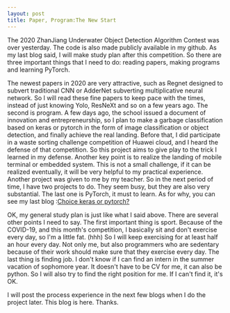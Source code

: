 ```yaml
---
layout: post
title: Paper, Program:The New Start
---
```


The 2020 ZhanJiang Underwater Object Detection Algorithm Contest was over yesterday. The code is also made publicly available in my github. As my last blog said, 
I will make study plan after this competition. So there are three important things that I need to do: reading papers, making programs and learning PyTorch.

The newest papers in 2020 are very attractive, such as Regnet designed to subvert traditional CNN or AdderNet subverting multiplicative neural network. So I will 
read these fine papers to keep pace with the times, instead of just knowing Yolo, ResNeXt and so on a few years ago. The second is program. A few days ago, the 
school issued a document of innovation and entrepreneurship, so I plan to make a garbage classification based on keras or pytorch in the form of image 
classification or object detection, and finally achieve the real landing. Before that, I did participate in a waste sorting challenge competition of Huawei cloud, and I 
heard the defense of that competition. So this project aims to give play to the trick I learned in my defense. Another key point is to realize the landing of mobile 
terminal or embedded system. This is not a small challenge, if it can be realized eventually, it will be very helpful to my practical experience. Another project was 
given to me by my teacher. So in the next period of time, I have two projects to do. They seem busy, but they are also very substantial. The last one is PyTorch, it must 
to learn. As for why, you can see my last blog :[Choice keras or pytorch?](https://fieldhunter.github.io/talking_about_keras_and_pytorch/)

OK, my general study plan is just like what I said above. There are several other points I need to say. The first important thing is sport. Because of the COVID-19, and 
this month's competition, I basically sit and don't exercise every day, so I'm a little fat. (hhh) So I will keep exercising for at least half an hour every day. Not only me, 
but also programmers who are sedentary because of their work should make sure that they exercise every day. The last thing is finding job. I don't know if I can find 
an intern in the summer vacation of sophomore year. It doesn't have to be CV for me, it can also be python. So I will also try to find the right position for me. If I can't 
find it, it's OK.

I will post the process experience in the next few blogs when I do the project later. This blog is here. Thanks.
